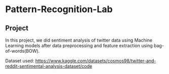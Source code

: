 # Pattern-Recognition-Lab

## Project

In this project, we did sentiment analysis of twitter data using Machine Learning models after data preprocessing and feature extraction using bag-of-words(BOW).

Dataset used: https://www.kaggle.com/datasets/cosmos98/twitter-and-reddit-sentimental-analysis-dataset/code
